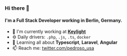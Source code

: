 ### Hi there 👋

#### I'm a Full Stack Developer working in Berlin, Germany.

- 🏢 I'm currently working at [**Keylight**](https://www.keylight.de/)
- ⚙️ Daily drivers: `.php`, `.js`, `.ts`, `docker`
- 🌱 Learning all about **Typescript**, **Laravel**, **Angular**
- 📫 Reach me: [twitter.com/pedroso_usa](https://twitter.com/pedroso_usa)
